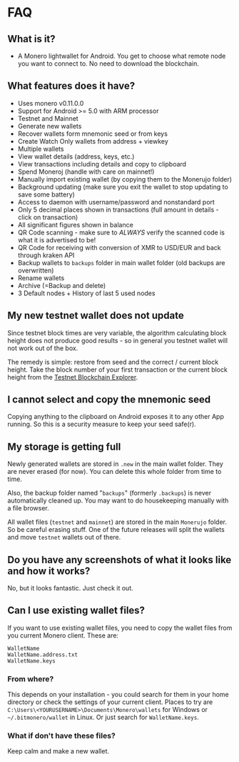 # FAQ

## What is it?
- A Monero lightwallet for Android. You get to choose what remote node you want to connect to. No need to download the blockchain.

## What features does it have?

- Uses monero v0.11.0.0
- Support for Android >= 5.0 with ARM processor
- Testnet and Mainnet
- Generate new wallets
- Recover wallets form mnemonic seed or from keys
- Create Watch Only wallets from address + viewkey
- Multiple wallets
- View wallet details (address, keys, etc.)
- View transactions including details and copy to clipboard
- Spend Moneroj (handle with care on mainnet!)
- Manually import existing wallet (by copying them to the Monerujo folder)
- Background updating (make sure you exit the wallet to stop updating to save some battery)
- Access to daemon with username/password and nonstandard port
- Only 5 decimal places shown in transactions (full amount in details - click on transaction)
- All significant figures shown in balance
- QR Code scanning - make sure to *ALWAYS* verify the scanned code is what it is advertised to be!
- QR Code for receiving with conversion of XMR to USD/EUR and back through kraken API
- Backup wallets to `backups` folder in main wallet folder (old backups are overwritten)
- Rename wallets
- Archive (=Backup and delete)
- 3 Default nodes + History of last 5 used nodes

## My new testnet wallet does not update
Since testnet block times are very variable, the algorithm calculating block height does not
produce good results - so in general you testnet wallet will not work out of the box.

The remedy is simple: restore from seed and the correct / current block height. Take the block number
of your first transaction or the current block height from the
[Testnet Blockchain Explorer](https://testnet.xmrchain.com/).

## I cannot select and copy the mnemonic seed
Copying anything to the clipboard on Android exposes it to any other App running. So this
is a security measure to keep your seed safe(r). 

## My storage is getting full
Newly generated wallets are stored in `.new` in the main wallet folder.
They are never erased (for now). You can delete this whole folder from time to time.

Also, the backup folder named "`backups`" (formerly `.backups`) is never automatically cleaned up.
You may want to do housekeeping manually with a file browser.

All wallet files (`testnet` and `mainnet`) are stored in the main `Monerujo` folder.
So be careful erasing stuff. One of the future releases will split the wallets and move `testnet`
 wallets out of there.

## Do you have any screenshots of what it looks like and how it works?
No, but it looks fantastic. Just check it out.

## Can I use existing wallet files?

If you want to use existing wallet files, you need to copy the wallet files from you current Monero client. These are:
```
WalletName
WalletName.address.txt
WalletName.keys
```

### From where?

This depends on your installation - you could search for them in your home directory or check the settings of your current client. Places to try are `C:\Users\<YOURUSERNAME>\Documents\Monero\wallets` for Windows or `~/.bitmonero/wallet` in Linux. Or just search for `WalletName.keys`.

### What if don't have these files?

Keep calm and make a new wallet.
